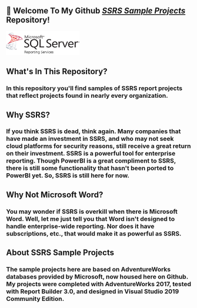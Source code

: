 ## 👋  Welcome To My Github <a href="https://github.com/curtild/SSRS-Projects/"><em>SSRS Sample Projects</em></a> Repository!
<img src="/assets/images/SSRS_logo.png" width="200" height="65"/>

## What's In This Repository?
### In this repository you'll find samples of SSRS report projects that reflect projects found in nearly every organization. 

## Why SSRS?
### If you think SSRS is dead, think again. Many companies that have made an investment in SSRS, and who may not seek cloud platforms for security reasons, still receive a great return on their investment. SSRS is a powerful tool for enterprise reporting. Though PowerBI is a great compliment to SSRS, there is still some functionality that hasn't been ported to PowerBI yet. So, SSRS is still here for now.

## Why Not Microsoft Word?
### You may wonder if SSRS is overkill when there is Microsoft Word. Well, let me just tell you that Word isn't designed to handle enterprise-wide reporting. Nor does it have subscriptions, etc., that would make it as powerful as SSRS.

## About SSRS Sample Projects
### The sample projects here are based on AdventureWorks databases provided by Microsoft, now housed here on Github. My projects were completed with AdventureWorks 2017, tested with Report Builder 3.0, and designed in Visual Studio 2019 Community Edition.


